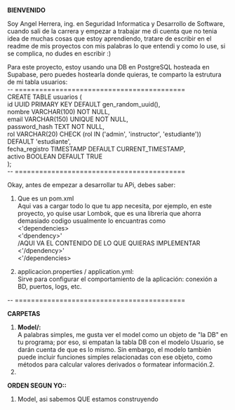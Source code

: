 __BIENVENIDO__

Soy Angel Herrera, ing. en Seguridad Informatica y Desarrollo de Software, cuando sali de la carrera y empezar a trabajar
me di cuenta que no tenia idea de muchas cosas que estoy aprendiendo, tratare de escribir en el readme de mis proyectos
con mis palabras lo que entendi y como lo use, si se complica, no dudes en escribir :)


Para este proyecto, estoy usando una DB en PostgreSQL hosteada en Supabase, pero puedes hostearla donde quieras, te comparto la estrutura de mi tabla usuarios:     
-- ==========================================  
CREATE TABLE usuarios (  
id UUID PRIMARY KEY DEFAULT gen_random_uuid(),  
nombre VARCHAR(100) NOT NULL,  
email VARCHAR(150) UNIQUE NOT NULL,  
password_hash TEXT NOT NULL,  
rol VARCHAR(20) CHECK (rol IN ('admin', 'instructor', 'estudiante')) DEFAULT 'estudiante',  
fecha_registro TIMESTAMP DEFAULT CURRENT_TIMESTAMP,  
activo BOOLEAN DEFAULT TRUE  
);  
-- ==========================================  

Okay, antes de empezar a desarrollar tu APi, debes saber:
1. Que es un pom.xml  
Aqui vas a cargar todo lo que tu app necesita, por ejemplo, en este proyecto, yo quise usar Lombok, que es una libreria que ahorra demasiado codigo
usualmente lo encuantras como   
<'dependencies>  
    <'dpendency>'  
   /AQUI VA EL CONTENIDO DE LO QUE QUIERAS IMPLEMENTAR  
    <'/dpendency>'  
<'/dependencies>


2. applicacion.properties / application.yml:    
Sirve para configurar el comportamiento de la aplicación: conexión a BD, puertos, logs, etc.  

-- ==========================================  
 
__CARPETAS__  
1. __Model/:__  
   A palabras simples, me gusta ver el model como un objeto de "la DB" en tu programa; por eso, si empatan la tabla DB con el modelo Usuario, se darán cuenta de que es lo mismo. Sin embargo, el modelo también puede incluir funciones simples relacionadas con ese objeto, como métodos para calcular valores derivados o formatear información.2.
2. 



__ORDEN SEGUN YO::__  
1. Model, asi sabemos QUE estamos construyendo
